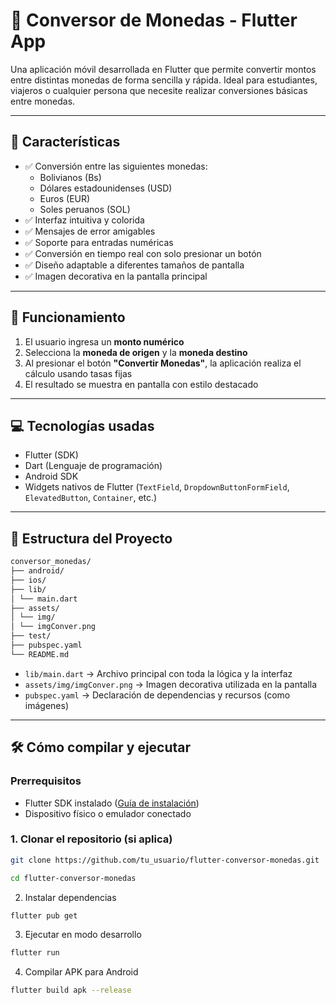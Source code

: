 # 💱 Conversor de Monedas - Flutter App

Una aplicación móvil desarrollada en Flutter que permite convertir montos entre distintas monedas de forma sencilla y rápida. Ideal para estudiantes, viajeros o cualquier persona que necesite realizar conversiones básicas entre monedas.

---

## 📱 Características

- ✅ Conversión entre las siguientes monedas:
  - Bolivianos (Bs)
  - Dólares estadounidenses (USD)
  - Euros (EUR)
  - Soles peruanos (SOL)
- ✅ Interfaz intuitiva y colorida
- ✅ Mensajes de error amigables
- ✅ Soporte para entradas numéricas
- ✅ Conversión en tiempo real con solo presionar un botón
- ✅ Diseño adaptable a diferentes tamaños de pantalla
- ✅ Imagen decorativa en la pantalla principal

---

## 🧠 Funcionamiento

1. El usuario ingresa un **monto numérico**
2. Selecciona la **moneda de origen** y la **moneda destino**
3. Al presionar el botón **"Convertir Monedas"**, la aplicación realiza el cálculo usando tasas fijas
4. El resultado se muestra en pantalla con estilo destacado

---

## 💻 Tecnologías usadas

- Flutter (SDK)
- Dart (Lenguaje de programación)
- Android SDK
- Widgets nativos de Flutter (`TextField`, `DropdownButtonFormField`, `ElevatedButton`, `Container`, etc.)

---

## 📂 Estructura del Proyecto

```bash
conversor_monedas/
├── android/
├── ios/
├── lib/
│ └── main.dart
├── assets/
│ └── img/
│ └── imgConver.png
├── test/
├── pubspec.yaml
└── README.md
```


- `lib/main.dart` → Archivo principal con toda la lógica y la interfaz
- `assets/img/imgConver.png` → Imagen decorativa utilizada en la pantalla
- `pubspec.yaml` → Declaración de dependencias y recursos (como imágenes)

---

## 🛠️ Cómo compilar y ejecutar

### Prerrequisitos
- Flutter SDK instalado ([Guía de instalación](https://flutter.dev/docs/get-started/install))
- Dispositivo físico o emulador conectado

### 1. Clonar el repositorio (si aplica)

```bash
git clone https://github.com/tu_usuario/flutter-conversor-monedas.git
```
```bash
cd flutter-conversor-monedas
```
2. Instalar dependencias
```bash
flutter pub get
```
3. Ejecutar en modo desarrollo
```bash
flutter run
```
4. Compilar APK para Android
```bash
flutter build apk --release
```